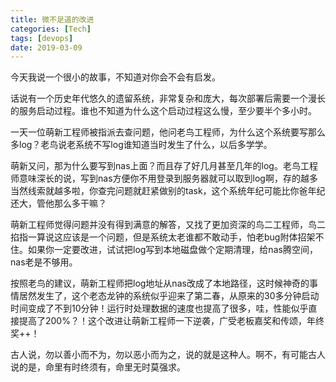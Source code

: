 ```yaml
---
title: 微不足道的改进
categories: [Tech]
tags: [devops]
date: 2019-03-09
---
```


今天我说一个很小的故事，不知道对你会不会有启发。

话说有一个历史年代悠久的遗留系统，非常复杂和庞大，每次部署后需要一个漫长的服务启动过程。谁也不知道为什么这个启动过程这么慢，至少要半个多小时。

一天一位萌新工程师被指派去查问题，他问老鸟工程师，为什么这个系统要写那么多log？老鸟说老系统不写log谁知道当时发生了什么，以后多学学。

萌新又问，那为什么要写到nas上面？而且存了好几月甚至几年的log。老鸟工程师意味深长的说，写到nas方便你不用登录到服务器就可以取到log啊，存的越多当然线索就越多啦，你查完问题就赶紧做别的task，这个系统年纪可能比你爸年纪还大，管他那么多干嘛？

萌新工程师觉得问题并没有得到满意的解答，又找了更加资深的鸟二工程师，鸟二掐指一算说这应该是一个问题，但是系统太老谁都不敢动手，怕老bug附体招架不住。如果你一定要改进，试试把log写到本地磁盘做个定期清理，给nas腾空间，nas老是不够用。

按照老鸟的建议，萌新工程师把log地址从nas改成了本地路径，这时候神奇的事情居然发生了，这个老态龙钟的系统似乎迎来了第二春，从原来的30多分钟启动时间变成了不到10分钟！运行时处理数据的速度也提高了很多，哇，性能似乎直接提高了200%？！这个改进让萌新工程师一下逆袭，广受老板嘉奖和传颂，年终奖++！

古人说，勿以善小而不为，勿以恶小而为之，说的就是这种人。啊不，有可能古人说的是，命里有时终须有，命里无时莫强求。